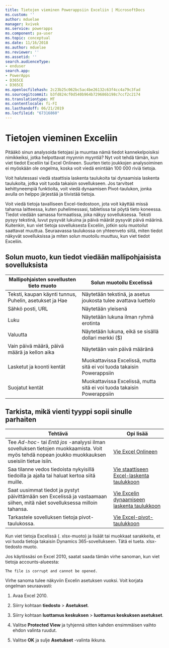 ```yaml
---
title: Tietojen vieminen Powerappsiin Exceliin | MicrosoftDocs
ms.custom: ''
author: mduelae
manager: kvivek
ms.service: powerapps
ms.component: pa-user
ms.topic: conceptual
ms.date: 11/16/2018
ms.author: mduelae
ms.reviewer: ''
ms.assetid: ''
search.audienceType:
- enduser
search.app:
- PowerApps
- D365CE
- D365CE
ms.openlocfilehash: 2c23b25c062bc5ac4be26132c63f4cc4a79c3fad
ms.sourcegitcommit: b3fd824cf0d540b964b729686b198c7ccf2c2174
ms.translationtype: MT
ms.contentlocale: fi-FI
ms.lasthandoff: 06/21/2019
ms.locfileid: "67316860"
---
```

# <a name="export-data-to-excel"></a>Tietojen vieminen Exceliin

Pitääkö sinun analysoida tietojasi ja muuntaa nämä tiedot kannekelpoisiksi nimikkeiksi, jotka helpottavat myynnin myyntiä? Nyt voit tehdä tämän, kun viet tiedot Exceliin tai Excel Onlineen. Suurten tieto joukkojen analysoiminen ei myöskään ole ongelma, koska voit viedä enintään 100 000 riviä tietoja.
  
Voit halutessasi viedä staattisia laskenta taulukoita tai dynaamisia laskenta taulukoita, jotka voit tuoda takaisin sovellukseen. Jos tarvitset kehittyneempiä funktioita, voit viedä dynaamisen Pivot-taulukon, jonka avulla on helppo järjestää ja tiivistää tietoja.  
  
Voit viedä tietoja tavalliseen Excel-tiedostoon, jota voit käyttää missä tahansa laitteessa, kuten puhelimessasi, tabletissa tai pöytä tieto koneessa. Tiedot viedään samassa formaatissa, joka näkyy sovelluksessa. Teksti pysyy tekstinä, luvut pysyvät lukuina ja päivä määrät pysyvät päivä määrinä. Kuitenkin, kun viet tietoja sovelluksesta Exceliin, jotkin solu muotoilut saattavat muuttua. Seuraavassa taulukossa on yhteenveto siitä, miten tiedot näkyvät sovelluksissa ja miten solun muotoilu muuttuu, kun viet tiedot Exceliin.  
  
## <a name="cell-format-when-data-is-exported-from-model-driven-apps"></a>Solun muoto, kun tiedot viedään mallipohjaisista sovelluksista
  
| Mallipohjaisten sovellusten tieto muoto |                                            Solun muotoilu Excelissä                                             |
|----------------------------------------------------------------------------|-----------------------------------------------------------------------------------------------------------------------------------------------------------------|
|            Teksti, kaupan käynti tunnus, Puhelin, asetukset ja Hae            |                                                       Näytetään tekstinä, ja asetus joukosta tulee avattava luettelo                                                       |
|                                 Sähkö posti, URL                                 |                                                                        Näytetään yleisenä                                                                         |
|                                   Luku                                   |                                                             Näytetään lukuna ilman ryhmä erotinta                                                             |
|                                  Valuutta                                  |                                                         Näytetään lukuna, eikä se sisällä dollari merkki ($)                                                         |
|                          Vain päivä määrä, päivä määrä ja kellon aika                          |                                                                       Näytetään vain päivä määränä                                                                        |
|                       Lasketut ja koonti kentät                        | Muokattavissa Excelissä, mutta sitä ei voi tuoda takaisin Powerappsiin |
|                               Suojatut kentät                               | Muokattavissa Excelissä, mutta sitä ei voi tuoda takaisin Powerappsiin |
  
## <a name="see-which-type-of-export-works-best-for-you"></a>Tarkista, mikä vienti tyyppi sopii sinulle parhaiten  
  
|                                                                                                               Tehtävä                                                                                                                |                                              Opi lisää                                               |
|-----------------------------------------------------------------------------------------------------------------------------------------------------------------------------------------------------------------------------------|-------------------------------------------------------------------------------------------------------|
|   Tee *Ad-hoc-* tai *Entä jos* -analyysi ilman sovelluksen tietojen muokkaamista. Voit myös tehdä nopean joukko muokkauksen useisiin tietue isiin.   | [Vie Excel Onlineen](export-to-excel-online.md) |
|                                                                   Saa tilanne vedos tiedoista nykyisillä tiedoilla ja ajalla tai haluat kertoa siitä muille.                                                                    |           [Vie staattiseen Excel-laskenta taulukkoon](export-excel-static-worksheet.md)           |
| Saat uusimmat tiedot ja pystyt päivittämään sen Excelissä ja vastaamaan siihen, mitä näet sovelluksessa milloin tahansa. |          [Vie Excelin dynaamiseen laskenta taulukkoon](export-excel-dynamic-worksheet.md)          |
|                                                                      Tarkastele sovelluksen tietoja pivot-taulukossa.                                                                      |                 [Vie Excel-pivot-taulukkoon](export-excel-pivottable.md)                 |



Kun viet tietoja Excelissä (. xlsx-muoto) ja lisäät tai muokkaat sarakkeita, et voi tuoda tietoja takaisin Dynamics 365-sovellukseen. Tätä ei tueta. xlsx-tiedosto muoto.  
  
Jos käytössäsi on Excel 2010, saatat saada tämän virhe sanoman, kun viet tietoja accounts-alueesta: 
 
`The file is corrupt and cannot be opened.`  
  
Virhe sanoma tulee näkyviin Excelin asetuksen vuoksi. Voit korjata ongelman seuraavasti:  
  
1. Avaa Excel 2010.  
  
2. Siirry kohtaan **tiedosto** > **Asetukset**.  
  
3. Siirry kohtaan **luottamus keskuksen** > **luottamus keskuksen asetukset**.  
  
4. Valitse **Protected View** ja tyhjennä sitten kahden ensimmäisen vaihto ehdon valinta ruudut.  
  
5. Valitse **OK** ja sulje **Asetukset** -valinta ikkuna.  
  

